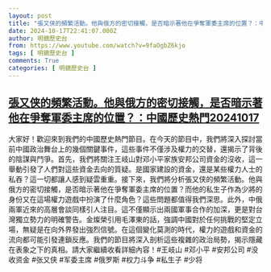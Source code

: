 ```yaml
---
layout: post
title: "張又侠的頻繁活動。他與俄方的密切接觸，是否暗示著他在爭奪軍委主席的位置？：中國歷史熱門20241017"
date: 2024-10-17T22:41:07.000Z
author: 明鏡歷史台
from: https://www.youtube.com/watch?v=9faOgbZ6kjo
tags: [ 明鏡歷史台 ]
comments: True
categories: [ 明鏡歷史台 ]
---
```

<!--1729204867000-->
[張又侠的頻繁活動。他與俄方的密切接觸，是否暗示著他在爭奪軍委主席的位置？：中國歷史熱門20241017](https://www.youtube.com/watch?v=9faOgbZ6kjo)
------

<div>
大家好！歡迎來到我們的中國歷史熱門節目。在今天的節目中，我們將深入探討當前中國政治舞台上的幾個關鍵事件，這些事件不僅涉及權力的交替，還揭示了背後的陰謀與鬥爭。首先，我們將關注王岐山對邓小平家族安邦公司資金的沒收，這一舉動引發了人們對這些資金去向的質疑。是國家建設的資金，還是某些權力人士的私吞？這一切都讓人感到疑雲重重。接下來，我們將分析張又侠的頻繁活動。他與俄方的密切接觸，是否暗示著他在爭奪軍委主席的位置？而他的私生子作為少將的身份又在這場權力遊戲中扮演了什麼角色？這些問題都值得我們深思。此外，中俄兩軍近來的高層會談同樣引人注目。這不僅顯示出兩國軍事合作的加深，更是對台灣獨立勢力的明確警告。金燦榮引用毛澤東的話，強調中國對於任何挑戰的堅定立場，無疑是在向外界發出強烈信號。在這個變化莫測的時代，權力的遊戲和資金的流向都可能引發連鎖反應。我們的節目將深入剖析這些複雜的政治局勢，揭示隱藏在表象之下的真相。請大家繼續收看詳細內容！#王岐山 #邓小平 #安邦公司 #没收资金 #张又侠 #军委主席 #俄罗斯 #权力斗争 #私生子 #少将
</div>
